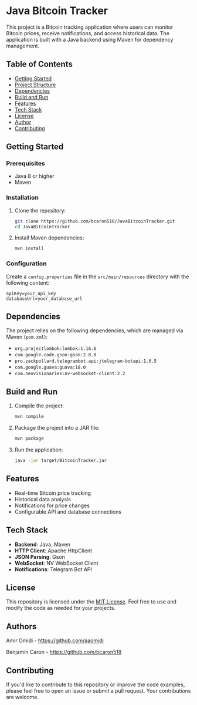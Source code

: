 # Java Bitcoin Tracker

This project is a Bitcoin tracking application where users can monitor Bitcoin prices, receive notifications, and access historical data. The application is built with a Java backend using Maven for dependency management.

## Table of Contents
- [Getting Started](#getting-started)
- [Project Structure](#project-structure)
- [Dependencies](#dependencies)
- [Build and Run](#build-and-run)
- [Features](#features)
- [Tech Stack](#tech-stack)
- [License](#license)
- [Author](#author)
- [Contributing](#contributing)

## Getting Started

### Prerequisites
- Java 8 or higher
- Maven

### Installation

1. Clone the repository:
    ```sh
    git clone https://github.com/bcaron518/JavaBitcoinTracker.git
    cd JavaBitcoinTracker
    ```

2. Install Maven dependencies:
    ```sh
    mvn install
    ```

### Configuration

Create a `config.properties` file in the `src/main/resources` directory with the following content:
```
apiKey=your_api_key
databaseUrl=your_database_url
```

## Dependencies

The project relies on the following dependencies, which are managed via Maven (`pom.xml`):
- `org.projectlombok:lombok:1.16.6`
- `com.google.code.gson:gson:2.8.0`
- `pro.zackpollard.telegrambot.api:jtelegram-botapi:1.6.5`
- `com.google.guava:guava:18.0`
- `com.neovisionaries:nv-websocket-client:2.2`

## Build and Run

1. Compile the project:
    ```sh
    mvn compile
    ```

2. Package the project into a JAR file:
    ```sh
    mvn package
    ```

3. Run the application:
    ```sh
    java -jar target/BitcoinTracker.jar
    ```

## Features
- Real-time Bitcoin price tracking
- Historical data analysis
- Notifications for price changes
- Configurable API and database connections

## Tech Stack
- **Backend**: Java, Maven
- **HTTP Client**: Apache HttpClient
- **JSON Parsing**: Gson
- **WebSocket**: NV WebSocket Client
- **Notifications**: Telegram Bot API

## License
This repository is licensed under the [MIT License](LICENSE). Feel free to use and modify the code as needed for your projects.

## Authors
Amir Omidi - https://github.com/aaomidi 

Benjamin Caron - https://github.com/bcaron518

## Contributing
If you'd like to contribute to this repository or improve the code examples, please feel free to open an issue or submit a pull request. Your contributions are welcome.
